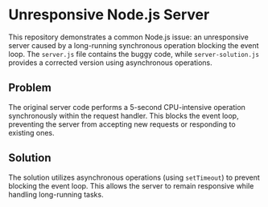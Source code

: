 # Unresponsive Node.js Server

This repository demonstrates a common Node.js issue: an unresponsive server caused by a long-running synchronous operation blocking the event loop.  The `server.js` file contains the buggy code, while `server-solution.js` provides a corrected version using asynchronous operations.

## Problem

The original server code performs a 5-second CPU-intensive operation synchronously within the request handler. This blocks the event loop, preventing the server from accepting new requests or responding to existing ones.

## Solution

The solution utilizes asynchronous operations (using `setTimeout`) to prevent blocking the event loop.  This allows the server to remain responsive while handling long-running tasks.